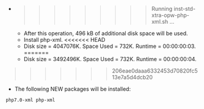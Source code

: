 * >>>>>>>>> Running inst-std-xtra-opw-php-xml.sh ...
  * After this operation, 496 kB of additional disk space will be used.
  * Install php-xml.
<<<<<<< HEAD
  * Disk size = 4047076K. Space Used = 732K. Runtime = 00:00:00:03.
=======
  * Disk size = 3492496K. Space Used = 732K. Runtime = 00:00:00:04.
>>>>>>> 206eae0daaa6332453d70820fc513e7a5d4dcb20
  * The following NEW packages will be installed:
  ```bash
php7.0-xml php-xml
  ```

